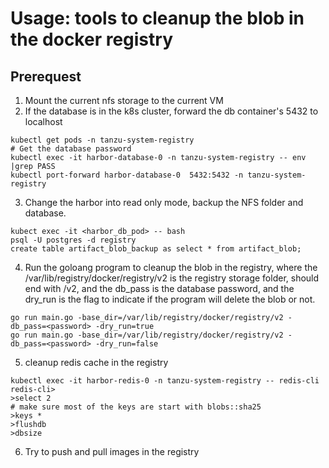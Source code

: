 
# Usage: tools to cleanup the blob in the docker registry

## Prerequest

1. Mount the current nfs storage to the current VM
2. If the database is in the k8s cluster, forward the db container's 5432 to localhost
```
kubectl get pods -n tanzu-system-registry
# Get the database password
kubectl exec -it harbor-database-0 -n tanzu-system-registry -- env |grep PASS
kubectl port-forward harbor-database-0  5432:5432 -n tanzu-system-registry
```

3. Change the harbor into read only mode, backup the NFS folder and database.
```
kubect exec -it <harbor_db_pod> -- bash
psql -U postgres -d registry
create table artifact_blob_backup as select * from artifact_blob;
```
4. Run the goloang program to cleanup the blob in the registry, where the /var/lib/registry/docker/registry/v2 is the registry storage folder, should end with /v2, and the db_pass is the database password, and the dry_run is the flag to indicate if the program will delete the blob or not.
```
go run main.go -base_dir=/var/lib/registry/docker/registry/v2 -db_pass=<password> -dry_run=true
go run main.go -base_dir=/var/lib/registry/docker/registry/v2 -db_pass=<password> -dry_run=false

```

5. cleanup redis cache in the registry

```
kubectl exec -it harbor-redis-0 -n tanzu-system-registry -- redis-cli
redis-cli>
>select 2
# make sure most of the keys are start with blobs::sha25
>keys *
>flushdb
>dbsize
```
6. Try to push and pull images in the registry
